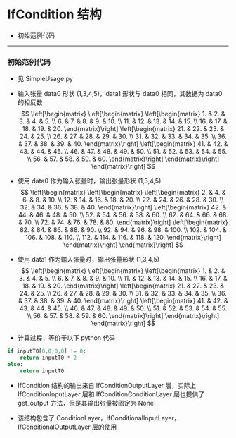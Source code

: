 # IfCondition 结构
+ 初始范例代码

---
### 初始范例代码
+ 见 SimpleUsage.py

+ 输入张量 data0 形状 (1,3,4,5)，data1 形状与 data0 相同，其数据为 data0 的相反数
$$
\left[\begin{matrix}
    \left[\begin{matrix}
        \left[\begin{matrix}
             1. &  2. &  3. &  4. &  5. \\
             6. &  7. &  8. &  9. & 10. \\
            11. & 12. & 13. & 14. & 15. \\
            16. & 17. & 18. & 19. & 20.
        \end{matrix}\right]
        \left[\begin{matrix}
            21. & 22. & 23. & 24. & 25. \\
            26. & 27. & 28. & 29. & 30. \\
            31. & 32. & 33. & 34. & 35. \\
            36. & 37. & 38. & 39. & 40.
        \end{matrix}\right]
        \left[\begin{matrix}
            41. & 42. & 43. & 44. & 45. \\
            46. & 47. & 48. & 49. & 50. \\
            51. & 52. & 53. & 54. & 55. \\
            56. & 57. & 58. & 59. & 60.
        \end{matrix}\right]
    \end{matrix}\right]
\end{matrix}\right]
$$

+ 使用 data0 作为输入张量时，输出张量形状 (1,3,4,5)
$$
\left[\begin{matrix}
    \left[\begin{matrix}
        \left[\begin{matrix}
              2. &   4. &   6. &   8. &  10. \\
             12. &  14. &  16. &  18. &  20. \\
             22. &  24. &  26. &  28. &  30. \\
             32. &  34. &  36. &  38. &  40.
        \end{matrix}\right]
        \left[\begin{matrix}
             42. &  44. &  46. &  48. &  50. \\
             52. &  54. &  56. &  58. &  60. \\
             62. &  64. &  66. &  68. &  70. \\
             72. &  74. &  76. &  78. &  80.
        \end{matrix}\right]
        \left[\begin{matrix}
             82. &  84. &  86. &  88. &  90. \\
             92. &  94. &  96. &  98. & 100. \\
            102. & 104. & 106. & 108. & 110. \\
            112. & 114. & 116. & 118. & 120.
        \end{matrix}\right]
    \end{matrix}\right]
\end{matrix}\right]
$$

+ 使用 data1 作为输入张量时，输出张量形状 (1,3,4,5)
$$
\left[\begin{matrix}
    \left[\begin{matrix}
        \left[\begin{matrix}
             1. &  2. &  3. &  4. &  5. \\
             6. &  7. &  8. &  9. & 10. \\
            11. & 12. & 13. & 14. & 15. \\
            16. & 17. & 18. & 19. & 20.
        \end{matrix}\right]
        \left[\begin{matrix}
            21. & 22. & 23. & 24. & 25. \\
            26. & 27. & 28. & 29. & 30. \\
            31. & 32. & 33. & 34. & 35. \\
            36. & 37. & 38. & 39. & 40.
        \end{matrix}\right]
        \left[\begin{matrix}
            41. & 42. & 43. & 44. & 45. \\
            46. & 47. & 48. & 49. & 50. \\
            51. & 52. & 53. & 54. & 55. \\
            56. & 57. & 58. & 59. & 60.
        \end{matrix}\right]
    \end{matrix}\right]
\end{matrix}\right]
$$

+ 计算过程，等价于以下 python 代码
```python
if inputT0[0,0,0,0] != 0:
    return inputT0 * 2
else:
    return inputT0
```

+ IfCondition 结构的输出来自 IfConditionOutputLayer 层，实际上 IfConditionInputLayer 层和 IfConditionConditionLayer 层也提供了 get_output 方法，但是其输出张量被固定为 None

+ 该结构包含了 ConditionLayer，IfConditionalInputLayer，IfConditionalOutputLayer 层的使用

